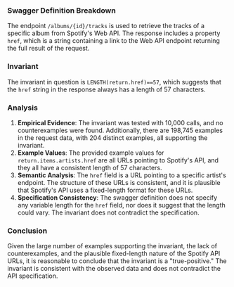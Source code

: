 ### Swagger Definition Breakdown
The endpoint `/albums/{id}/tracks` is used to retrieve the tracks of a specific album from Spotify's Web API. The response includes a property `href`, which is a string containing a link to the Web API endpoint returning the full result of the request.

### Invariant
The invariant in question is `LENGTH(return.href)==57`, which suggests that the `href` string in the response always has a length of 57 characters.

### Analysis
1. **Empirical Evidence**: The invariant was tested with 10,000 calls, and no counterexamples were found. Additionally, there are 198,745 examples in the request data, with 204 distinct examples, all supporting the invariant.
2. **Example Values**: The provided example values for `return.items.artists.href` are all URLs pointing to Spotify's API, and they all have a consistent length of 57 characters.
3. **Semantic Analysis**: The `href` field is a URL pointing to a specific artist's endpoint. The structure of these URLs is consistent, and it is plausible that Spotify's API uses a fixed-length format for these URLs.
4. **Specification Consistency**: The swagger definition does not specify any variable length for the `href` field, nor does it suggest that the length could vary. The invariant does not contradict the specification.

### Conclusion
Given the large number of examples supporting the invariant, the lack of counterexamples, and the plausible fixed-length nature of the Spotify API URLs, it is reasonable to conclude that the invariant is a "true-positive." The invariant is consistent with the observed data and does not contradict the API specification.
